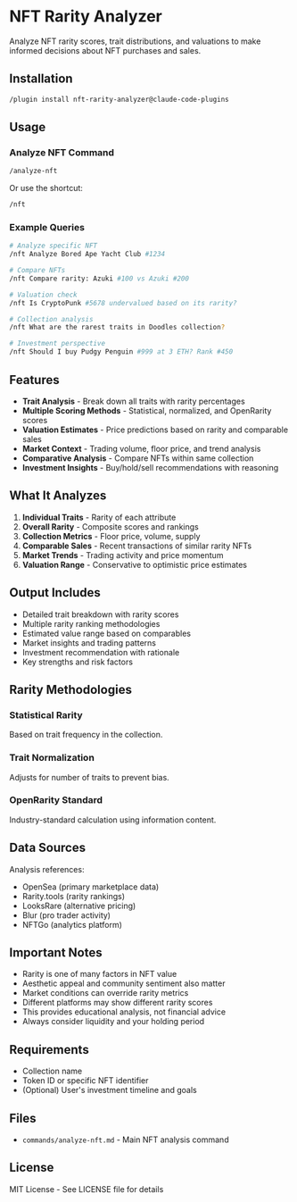 # NFT Rarity Analyzer

Analyze NFT rarity scores, trait distributions, and valuations to make informed decisions about NFT purchases and sales.

## Installation

```bash
/plugin install nft-rarity-analyzer@claude-code-plugins
```

## Usage

### Analyze NFT Command

```bash
/analyze-nft
```

Or use the shortcut:
```bash
/nft
```

### Example Queries

```bash
# Analyze specific NFT
/nft Analyze Bored Ape Yacht Club #1234

# Compare NFTs
/nft Compare rarity: Azuki #100 vs Azuki #200

# Valuation check
/nft Is CryptoPunk #5678 undervalued based on its rarity?

# Collection analysis
/nft What are the rarest traits in Doodles collection?

# Investment perspective
/nft Should I buy Pudgy Penguin #999 at 3 ETH? Rank #450
```

## Features

- **Trait Analysis** - Break down all traits with rarity percentages
- **Multiple Scoring Methods** - Statistical, normalized, and OpenRarity scores
- **Valuation Estimates** - Price predictions based on rarity and comparable sales
- **Market Context** - Trading volume, floor price, and trend analysis
- **Comparative Analysis** - Compare NFTs within same collection
- **Investment Insights** - Buy/hold/sell recommendations with reasoning

## What It Analyzes

1. **Individual Traits** - Rarity of each attribute
2. **Overall Rarity** - Composite scores and rankings
3. **Collection Metrics** - Floor price, volume, supply
4. **Comparable Sales** - Recent transactions of similar rarity NFTs
5. **Market Trends** - Trading activity and price momentum
6. **Valuation Range** - Conservative to optimistic price estimates

## Output Includes

- Detailed trait breakdown with rarity scores
- Multiple rarity ranking methodologies
- Estimated value range based on comparables
- Market insights and trading patterns
- Investment recommendation with rationale
- Key strengths and risk factors

## Rarity Methodologies

### Statistical Rarity
Based on trait frequency in the collection.

### Trait Normalization
Adjusts for number of traits to prevent bias.

### OpenRarity Standard
Industry-standard calculation using information content.

## Data Sources

Analysis references:
- OpenSea (primary marketplace data)
- Rarity.tools (rarity rankings)
- LooksRare (alternative pricing)
- Blur (pro trader activity)
- NFTGo (analytics platform)

## Important Notes

- Rarity is one of many factors in NFT value
- Aesthetic appeal and community sentiment also matter
- Market conditions can override rarity metrics
- Different platforms may show different rarity scores
- This provides educational analysis, not financial advice
- Always consider liquidity and your holding period

## Requirements

- Collection name
- Token ID or specific NFT identifier
- (Optional) User's investment timeline and goals

## Files

- `commands/analyze-nft.md` - Main NFT analysis command

## License

MIT License - See LICENSE file for details
